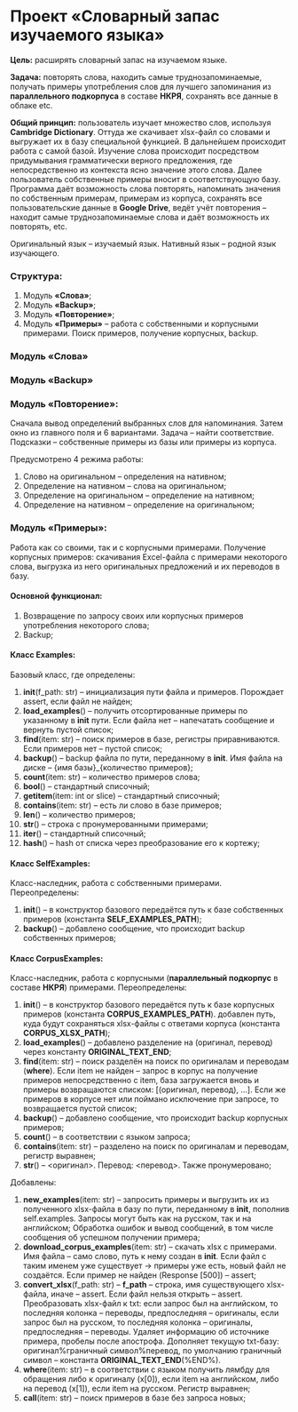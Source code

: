 # Проект «Словарный запас изучаемого языка»

**Цель:** расширять словарный запас на изучаемом языке.

**Задача:** повторять слова, находить самые труднозапоминаемые, получать примеры употребления слов для лучшего 
запоминания из **параллельного подкорпуса** в составе **НКРЯ**, сохранять все данные в облаке etc.

**Общий принцип:** пользователь изучает множество слов, используя **Cambridge Dictionary**. Оттуда же скачивает 
xlsx-файл со словами и выгружает их в базу специальной функцией. В дальнейшем происходит работа с самой базой. Изучение 
слова происходит посредством придумывания грамматически верного предложения, где непосредственно из контекста ясно 
значение этого слова. Далее пользователь собственные примеры вносит в соответствующую базу. Программа даёт возможность 
слова повторять, напоминать значения по собственным примерам, примерам из корпуса, сохранять все пользовательские данные 
в **Google Drive**, ведёт учёт повторения – находит самые труднозапоминаемые слова и даёт возможность их повторять, etc. 

Оригинальный язык – изучаемый язык. Нативный язык – родной язык изучающего.

### Структура:
1. Модуль **«Слова»**;
2. Модуль **«Backup»**;
3. Модуль **«Повторение»**;
4. Модуль **«Примеры»** – работа с собственными и корпусными примерами. Поиск примеров, получение корпусных, backup.

### Модуль «Слова»
### Модуль «Backup»
### Модуль «Повторение»:
Сначала вывод определений выбранных слов для напоминания. Затем окно из главного поля и 6 вариантами. Задача – найти 
соответствие. 
Подсказки – собственные примеры из базы или примеры из корпуса. 

Предусмотрено 4 режима работы:
1. Слово на оригинальном – определения на нативном;
2. Определение на нативном – слова на оригинальном;
3. Определение на оригинальном – определение на нативном;
4. Определение на нативном – определение на оригинальном;

### Модуль «Примеры»:
Работа как со своими, так и с корпусными примерами. Получение корпусных примеров: скачивания Excel-файла с примерами 
некоторого слова, выгрузка из него оригинальных предложений и их переводов в базу. 

#### Основной функционал:
1. Возвращение по запросу своих или корпусных примеров употребления некоторого слова;
2. Backup;
 
#### Класс Examples:
Базовый класс, где определены:
1. __init__(f_path: str) – инициализация пути файла и примеров. Порождает assert, если файл не найден;
2. **load_examples**() – получить отсортированные примеры по указанному в __init__ пути.  Если файла нет – напечатать 
сообщение и вернуть пустой список;
2. **find**(item: str) – поиск примеров в базе, регистры приравниваются. Если примеров нет – пустой список;
3. **backup**() – backup файла по пути, переданному в __init__.  Имя файла на диске – {имя базы}_{количество примеров};
4. **count**(item: str) – количество примеров слова;
5. __bool__() – стандартный списочный;
6. __getitem__(item: int or slice) – стандартный списочный;
7. __contains__(item: str) – есть ли слово в базе примеров; 
8. __len__() – количество примеров;
9. __str__() – строка с пронумерованными примерами;
10. __iter__() – стандартный списочный;
11. __hash__() – hash от списка через преобразование его к кортежу;

#### Класс SelfExamples:
Класс-наследник, работа с собственными примерами. 
Переопределены:
1. __init__() – в конструктор базового передаётся путь к базе собственных примеров (константа **SELF_EXAMPLES_PATH**);
2. **backup**() – добавлено сообщение, что происходит backup собственных примеров;

#### Класс CorpusExamples:
Класс-наследник, работа с корпусными (**параллельный подкорпус** в составе **НКРЯ**) примерами. 
Переопределены:
1. __init__() – в конструктор базового передаётся путь к базе корпусных примеров (константа **CORPUS_EXAMPLES_PATH**).
добавлен путь, куда будут сохраняться xlsx-файлы с ответами корпуса (константа **CORPUS_XLSX_PATH**);
2. **load_examples**() – добавлено разделение на (оригинал, перевод) через константу **ORIGINAL_TEXT_END**;
3. **find**(item: str) – поиск разделён на поиск по оригиналам и переводам (**where**). Если item не найден – запрос в 
корпус на получение примеров непосредственно с item, база загружается вновь и примеры возвращаются списком: 
[(оригинал, перевод), ...]. Если же примеров в корпусе нет или поймано исключение при запросе, то возвращается пустой 
список;
4. **backup**() – добавлено сообщение, что происходит backup корпусных примеров;
5. **count**() – в соответствии с языком запроса;
5. __contains__(item: str) – разделено на поиск по оригиналам и переводам, регистр выравнен;
6. __str__() – <оригинал>. Перевод: <перевод>. Также пронумеровано;

Добавлены:
1. **new_examples**(item: str) – запросить примеры и выгрузить их из полученного xlsx-файла в базу по пути, 
переданному в __init__, пополнив self.examples. Запросы могут быть как на русском, так и на английском; Обработка ошибок
и вывод сообщений, в том числе сообщения об успешном получении примера;
2. **download_corpus_examples**(item: str) – скачать xlsx с примерами. Имя файла – само слово, путь к нему создан 
в __init__. Если файл с таким именем уже существует → примеры уже есть, новый файл не создаётся. Если пример не найден 
(Response [500]) – assert;  
3. **convert_xlsx**(f_path: str) – **f_path** – строка, имя существующего xlsx-файла, иначе – assert. Если файл нельзя 
открыть – assert. Преобразовать xlsx-файл к txt: если запрос был на английском, то последняя колонка – переводы, 
предпоследняя – оригиналы, если запрос был на русском, то последняя колонка – оригиналы, предпоследняя – переводы. 
Удаляет информацию об источнике примера, пробелы после апострофа. Дополняет текущую txt-базу: 
оригинал%граничный символ%перевод, по умолчанию граничный символ – константа **ORIGINAL_TEXT_END**(%END%).
4. **where**(item: str) – в соответствии с языком получить лямбду для обращения либо к оригиналу (x[0]), если item на 
английском, либо на перевод (x[1]), если item на русском. Регистр выравнен;
5. __call__(item: str) – поиск примеров в базе без запроса новых;